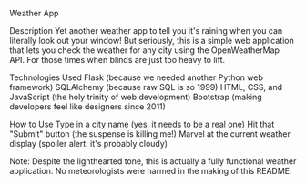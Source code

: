 Weather App

Description
Yet another weather app to tell you it's raining when you can literally look out your window! But seriously, this is a simple web application that lets you check the weather for any city using the OpenWeatherMap API. For those times when blinds are just too heavy to lift.

Technologies Used
Flask (because we needed another Python web framework)
SQLAlchemy (because raw SQL is so 1999)
HTML, CSS, and JavaScript (the holy trinity of web development)
Bootstrap (making developers feel like designers since 2011)

How to Use
Type in a city name (yes, it needs to be a real one)
Hit that "Submit" button (the suspense is killing me!)
Marvel at the current weather display (spoiler alert: it's probably cloudy)

Note: Despite the lighthearted tone, this is actually a fully functional weather application. No meteorologists were harmed in the making of this README.